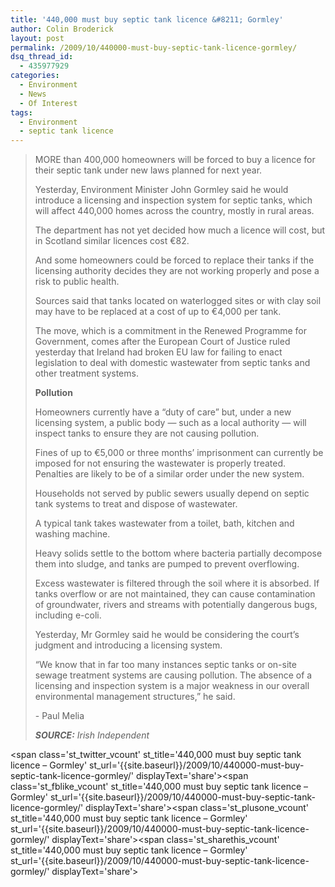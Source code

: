 ```yaml
---
title: '440,000 must buy septic tank licence &#8211; Gormley'
author: Colin Broderick
layout: post
permalink: /2009/10/440000-must-buy-septic-tank-licence-gormley/
dsq_thread_id:
  - 435977929
categories:
  - Environment
  - News
  - Of Interest
tags:
  - Environment
  - septic tank licence
---
```

> <div>
>   <p>
>     MORE than 400,000 homeowners will be forced to buy a licence for their septic tank under new laws planned for next year.
>   </p>
>   
>   <p>
>     Yesterday, Environment Minister John Gormley said he would introduce a licensing and inspection system for septic tanks, which will affect 440,000 homes across the country, mostly in rural areas.
>   </p>
>   
>   <p>
>     The department has not yet decided how much a licence will cost, but in Scotland similar licences cost €82.
>   </p>
>   
>   <p>
>     And some homeowners could be forced to replace their tanks if the licensing authority decides they are not working properly and pose a risk to public health.
>   </p>
>   
>   <p>
>     Sources said that tanks located on waterlogged sites or with clay soil may have to be replaced at a cost of up to €4,000 per tank.
>   </p>
>   
>   <p>
>     The move, which is a commitment in the Renewed Programme for Government, comes after the European Court of Justice ruled yesterday that Ireland had broken EU law for failing to enact legislation to deal with domestic wastewater from septic tanks and other treatment systems.
>   </p>
>   
>   <p>
>     <strong>Pollution</strong>
>   </p>
>   
>   <p>
>     Homeowners currently have a &#8220;duty of care&#8221; but, under a new licensing system, a public body &#8212; such as a local authority &#8212; will inspect tanks to ensure they are not causing pollution.
>   </p>
>   
>   <p>
>     Fines of up to €5,000 or three months&#8217; imprisonment can currently be imposed for not ensuring the wastewater is properly treated. Penalties are likely to be of a similar order under the new system.
>   </p>
>   
>   <p>
>     Households not served by public sewers usually depend on septic tank systems to treat and dispose of wastewater.
>   </p>
>   
>   <p>
>     A typical tank takes wastewater from a toilet, bath, kitchen and washing machine.
>   </p>
>   
>   <p>
>     Heavy solids settle to the bottom where bacteria partially decompose them into sludge, and tanks are pumped to prevent overflowing.
>   </p>
>   
>   <p>
>     Excess wastewater is filtered through the soil where it is absorbed. If tanks overflow or are not maintained, they can cause contamination of groundwater, rivers and streams with potentially dangerous bugs, including e-coli.
>   </p>
>   
>   <p>
>     Yesterday, Mr Gormley said he would be considering the court&#8217;s judgment and introducing a licensing system.
>   </p>
>   
>   <p>
>     &#8220;We know that in far too many instances septic tanks or on-site sewage treatment systems are causing pollution. The absence of a licensing and inspection system is a major weakness in our overall environmental management structures,&#8221; he said.
>   </p>
>   
>   <p id="articleAuthor">
>     - Paul Melia
>   </p>
>   
>   <p style="font-style: italic;">
>     <strong>SOURCE:</strong> Irish Independent
>   </p>
> </div>

<span class='st\_twitter\_vcount' st\_title='440,000 must buy septic tank licence &#8211; Gormley' st\_url='{{site.baseurl}}/2009/10/440000-must-buy-septic-tank-licence-gormley/' displayText='share'></span><span class='st\_fblike\_vcount' st\_title='440,000 must buy septic tank licence &#8211; Gormley' st\_url='{{site.baseurl}}/2009/10/440000-must-buy-septic-tank-licence-gormley/' displayText='share'></span><span class='st\_plusone\_vcount' st\_title='440,000 must buy septic tank licence &#8211; Gormley' st\_url='{{site.baseurl}}/2009/10/440000-must-buy-septic-tank-licence-gormley/' displayText='share'></span><span class='st\_sharethis\_vcount' st\_title='440,000 must buy septic tank licence &#8211; Gormley' st\_url='{{site.baseurl}}/2009/10/440000-must-buy-septic-tank-licence-gormley/' displayText='share'></span>